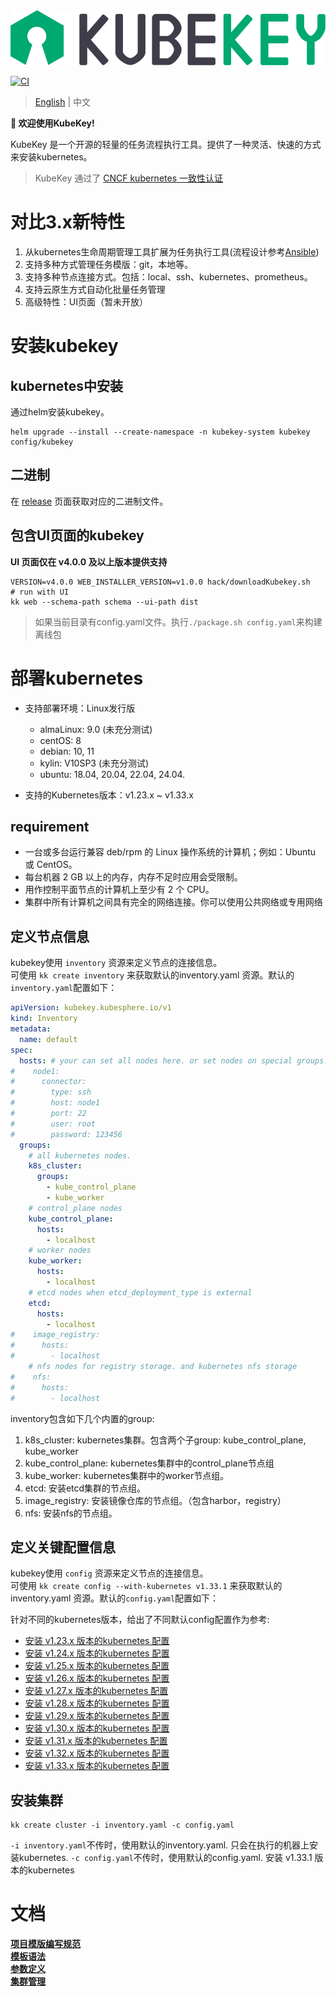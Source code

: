 <div align=center><img src="docs/images/kubekey-logo.svg?raw=true"></div>

[![CI](https://github.com/kubesphere/kubekey/workflows/GolangCILint/badge.svg?branch=main&event=push)](https://github.com/kubesphere/kubekey/actions/workflows/golangci-lint.yaml?query=event%3Apush+branch%3Amain+workflow%3ACI)

> [English](README.md) | 中文

**👋 欢迎使用KubeKey!**

KubeKey 是一个开源的轻量的任务流程执行工具。提供了一种灵活、快速的方式来安装kubernetes。

> KubeKey 通过了 [CNCF kubernetes 一致性认证](https://www.cncf.io/certification/software-conformance/)

# 对比3.x新特性
1. 从kubernetes生命周期管理工具扩展为任务执行工具(流程设计参考[Ansible](https://github.com/ansible/ansible))
2. 支持多种方式管理任务模版：git，本地等。
3. 支持多种节点连接方式。包括：local、ssh、kubernetes、prometheus。
4. 支持云原生方式自动化批量任务管理
5. 高级特性：UI页面（暂未开放）

# 安装kubekey

## kubernetes中安装
通过helm安装kubekey。
```shell
helm upgrade --install --create-namespace -n kubekey-system kubekey config/kubekey
```

## 二进制
在 [release](https://github.com/kubesphere/kubekey/releases) 页面获取对应的二进制文件。

## 包含UI页面的kubekey

**UI 页面仅在 v4.0.0 及以上版本提供支持**

```shell
VERSION=v4.0.0 WEB_INSTALLER_VERSION=v1.0.0 hack/downloadKubekey.sh
# run with UI
kk web --schema-path schema --ui-path dist
```
> 如果当前目录有config.yaml文件。执行`./package.sh config.yaml`来构建离线包

# 部署kubernetes

- 支持部署环境：Linux发行版
    - almaLinux: 9.0 (未充分测试)
    - centOS: 8
    - debian: 10, 11
    - kylin: V10SP3 (未充分测试)
    - ubuntu: 18.04, 20.04, 22.04, 24.04.

- 支持的Kubernetes版本：v1.23.x ~ v1.33.x

## requirement

- 一台或多台运行兼容 deb/rpm 的 Linux 操作系统的计算机；例如：Ubuntu 或 CentOS。
- 每台机器 2 GB 以上的内存，内存不足时应用会受限制。
- 用作控制平面节点的计算机上至少有 2 个 CPU。
- 集群中所有计算机之间具有完全的网络连接。你可以使用公共网络或专用网络

## 定义节点信息

kubekey使用 `inventory` 资源来定义节点的连接信息。    
可使用 `kk create inventory` 来获取默认的inventory.yaml 资源。默认的`inventory.yaml`配置如下：    
```yaml
apiVersion: kubekey.kubesphere.io/v1
kind: Inventory
metadata:
  name: default
spec:
  hosts: # your can set all nodes here. or set nodes on special groups.
#    node1:
#      connector:
#        type: ssh
#        host: node1
#        port: 22
#        user: root
#        password: 123456
  groups:
    # all kubernetes nodes.
    k8s_cluster:
      groups:
        - kube_control_plane
        - kube_worker
    # control_plane nodes
    kube_control_plane:
      hosts:
        - localhost
    # worker nodes
    kube_worker:
      hosts:
        - localhost
    # etcd nodes when etcd_deployment_type is external
    etcd:
      hosts:
        - localhost
#    image_registry:
#      hosts:
#        - localhost
    # nfs nodes for registry storage. and kubernetes nfs storage
#    nfs:
#      hosts:
#        - localhost

```
inventory包含如下几个内置的group:
1. k8s_cluster: kubernetes集群。包含两个子group: kube_control_plane, kube_worker
2. kube_control_plane: kubernetes集群中的control_plane节点组
3. kube_worker: kubernetes集群中的worker节点组。
4. etcd: 安装etcd集群的节点组。
5. image_registry: 安装镜像仓库的节点组。（包含harbor，registry）
6. nfs: 安装nfs的节点组。

## 定义关键配置信息

kubekey使用 `config` 资源来定义节点的连接信息。    
可使用 `kk create config --with-kubernetes v1.33.1` 来获取默认的inventory.yaml 资源。默认的`config.yaml`配置如下：    

针对不同的kubernetes版本，给出了不同默认config配置作为参考:
- [安装 v1.23.x 版本的kubernetes 配置](builtin/core/defaults/config/v1.23.yaml)
- [安装 v1.24.x 版本的kubernetes 配置](builtin/core/defaults/config/v1.24.yaml)  
- [安装 v1.25.x 版本的kubernetes 配置](builtin/core/defaults/config/v1.25.yaml)
- [安装 v1.26.x 版本的kubernetes 配置](builtin/core/defaults/config/v1.26.yaml)
- [安装 v1.27.x 版本的kubernetes 配置](builtin/core/defaults/config/v1.27.yaml)
- [安装 v1.28.x 版本的kubernetes 配置](builtin/core/defaults/config/v1.28.yaml)
- [安装 v1.29.x 版本的kubernetes 配置](builtin/core/defaults/config/v1.29.yaml)
- [安装 v1.30.x 版本的kubernetes 配置](builtin/core/defaults/config/v1.30.yaml)
- [安装 v1.31.x 版本的kubernetes 配置](builtin/core/defaults/config/v1.31.yaml)
- [安装 v1.32.x 版本的kubernetes 配置](builtin/core/defaults/config/v1.32.yaml)
- [安装 v1.33.x 版本的kubernetes 配置](builtin/core/defaults/config/v1.33.yaml)

## 安装集群
```shell
kk create cluster -i inventory.yaml -c config.yaml
```
`-i inventory.yaml`不传时，使用默认的inventory.yaml. 只会在执行的机器上安装kubernetes.
`-c config.yaml`不传时，使用默认的config.yaml. 安装 v1.33.1 版本的kubernetes

# 文档
**[项目模版编写规范](docs/zh/001-project.md)**  
**[模板语法](docs/zh/101-syntax.md)**  
**[参数定义](docs/zh/201-variable.md)**    
**[集群管理](docs/zh/core/README.md)**    

